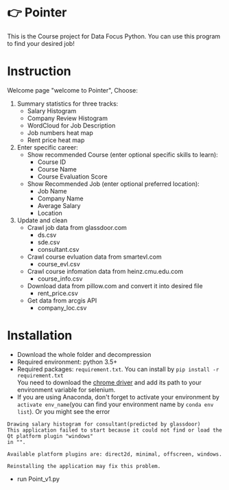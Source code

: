 # :point_right: Pointer
This is the Course project for Data Focus Python. You can use this program to find your desired job!


# Instruction
Welcome page "welcome to Pointer", Choose:  
1. Summary statistics for three tracks:
    * Salary Histogram
    * Company Review Histogram
    * WordCloud for Job Description
    * Job numbers heat map
    * Rent price heat map
2. Enter specific career:
    * Show recommended Course (enter optional specific skills to learn):
        * Course ID 
        * Course Name
        * Course Evaluation Score    
    * Show Recommended Job (enter optional preferred location):
        * Job Name
        * Company Name
        * Average Salary
        * Location
3. Update and clean
    * Crawl job data from glassdoor.com
        * ds.csv
        * sde.csv
        * consultant.csv
    * Crawl course evluation data from smartevl.com
        * course_evl.csv
    * Crawl course infomation data from heinz.cmu.edu.com
        * course_info.csv
    * Download data from pillow.com and convert it into desired file
        * rent_price.csv
    * Get data from arcgis API
        * company_loc.csv
        
        
        
# Installation
* Download the whole folder and decompression
* Required environment: python 3.5+
* Required packages: `requirement.txt`. You can install by `pip install -r requirement.txt`  
  You need to download the [chrome driver](http://chromedriver.chromium.org/downloads) and add its path to your environment variable for selenium.
* If you are using Anaconda, don't forget to activate your environment by `activate env_name`(you can find your environment name by `conda env list`). Or you might see the error  
```
Drawing salary histogram for consultant(predicted by glassdoor)
This application failed to start because it could not find or load the Qt platform plugin "windows"
in "".

Available platform plugins are: direct2d, minimal, offscreen, windows.

Reinstalling the application may fix this problem.
```

* run Point_v1.py

 
